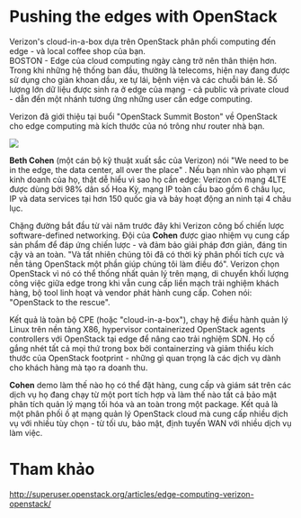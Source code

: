 # Pushing the edges with OpenStack



Verizon's cloud-in-a-box dựa trên OpenStack phân phối computing đến edge - và local coffee shop của bạn.  
BOSTON - Edge của cloud computing ngày càng trở nên thân thiện hơn. Trong khi những hệ thống ban đầu, thường là telecoms, hiện nay đang được sử dụng cho giàn khoan dầu, xe tự lái, bệnh viện và các chuỗi bán lẻ. Số lượng lớn dữ liệu được sinh ra ở edge của mạng - cả public và private cloud - dẫn đến một nhánh tương ứng những user cần edge computing.  

Verizon đã giới thiệu tại buổi "OpenStack Summit Boston" về OpenStack cho edge computing mà kích thước của nó trông như router nhà bạn.  

<img src="http://imgur.com/oNgYS6G.png" />

**Beth Cohen** (một cán bộ kỹ thuật xuất sắc của Verizon) nói "We need to be in the edge, the data center, all over the place" . Nếu bạn nhìn vào phạm vi kinh doanh của họ, thật dễ hiểu vì sao họ cần edge: Verizon có mạng 4LTE được dùng bởi 98% dân số Hoa Kỳ, mạng IP toàn cầu bao gồm 6 châu lục, IP và data services tại hơn 150 quốc gia và bảy hoạt động an ninh tại 4 châu lục.  

Chặng đường bắt đầu từ vài năm trước đây khi Verizon công bố chiến lược software-defined networking. Đội của **Cohen** được giao nhiệm vụ cung cấp sản phẩm để đáp ứng chiến lược - và đảm bảo giải pháp đơn giản, đáng tin cậy và an toàn. "Và tất nhiên chúng tôi đã có thời kỳ phân phối tích cực và nền tảng OpenStack một phần giúp chúng tôi làm điều đó". Verizon chọn OpenStack vì nó có thể thống nhất quản lý trên mạng, di chuyển khối lượng công việc giữa edge trong khi vẫn cung cấp liền mạch trải nghiệm khách hàng, bộ tool linh hoạt và vendor phát hành cung cấp. Cohen nói: "OpenStack to the rescue".  

Kết quả là toàn bộ CPE (hoặc "cloud-in-a-box"), chạy hệ điều hành quản lý Linux trên nền tảng X86, hypervisor containerized OpenStack agents controllers với OpenStack tại edge để nâng cao trải nghiệm SDN. Họ cố gắng nhét tất cả mọi thứ trong box bởi containerzing và giảm thiểu kích thước của OpenStack footprint - những gì quan trọng là các dịch vụ dành cho khách hàng mà tạo ra doanh thu.  

**Cohen** demo làm thế nào họ có thể đặt hàng, cung cấp và giám sát trên các dịch vụ họ đang chạy từ một port tích hợp và làm thế nào tất cả bảo mật phân tích quản lý mạng tối hóa và an toàn trong một package. Kết quả là một phân phối ồ ạt mạng quản lý OpenStack cloud mà cung cấp nhiều dịch vụ với nhiều tùy chọn - từ tối ưu, bảo mật, định tuyến WAN với nhiều dịch vụ làm việc.






# Tham khảo
http://superuser.openstack.org/articles/edge-computing-verizon-openstack/

























